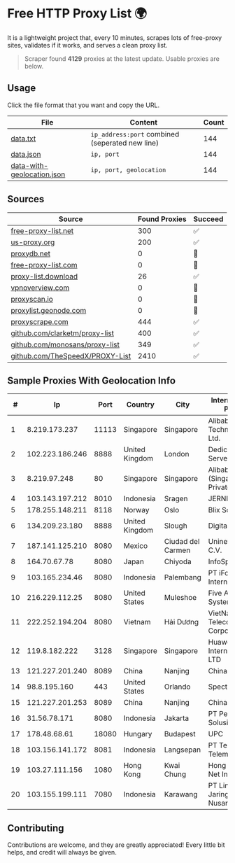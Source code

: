 
# Free HTTP Proxy List 🌍

It is a lightweight project that, every 10 minutes, scrapes lots of free-proxy sites, validates if it works, and serves a clean proxy list.


> Scraper found **4129** proxies at the latest update. Usable proxies are below.

## Usage

Click the file format that you want and copy the URL.


|File|Content|Count|
|----|-------|-----|
|[data.txt](https://raw.githubusercontent.com/themiralay/Proxy-List-World/master/data.txt)|`ip_address:port` combined (seperated new line)|144|
|[data.json](https://raw.githubusercontent.com/themiralay/Proxy-List-World/master/data.json)|`ip, port`|144|
|[data-with-geolocation.json](https://raw.githubusercontent.com/themiralay/Proxy-List-World/master/data-with-geolocation.json)|`ip, port, geolocation`|144|

## Sources

|Source|Found Proxies|Succeed|
|------|-------------|-------|
|[free-proxy-list.net](https://free-proxy-list.net)|300|✅|
|[us-proxy.org](https://www.us-proxy.org)|200|✅|
|[proxydb.net](http://proxydb.net)|0|🚫|
|[free-proxy-list.com](https://free-proxy-list.com/?page=&port=&type%5B%5D=http&type%5B%5D=https&up_time=0&search=Search)|0|🚫|
|[proxy-list.download](https://www.proxy-list.download/HTTP)|26|✅|
|[vpnoverview.com](https://vpnoverview.com/privacy/anonymous-browsing/free-proxy-servers)|0|🚫|
|[proxyscan.io](https://www.proxyscan.io)|0|🚫|
|[proxylist.geonode.com](https://proxylist.geonode.com/api/proxy-list?limit=300&page=1&sort_by=lastChecked&sort_type=desc&protocols=http,https)|0|🚫|
|[proxyscrape.com](https://api.proxyscrape.com/v2/?request=displayproxies&protocol=http&timeout=10000&country=all&ssl=all&anonymity=all)|444|✅|
|[github.com/clarketm/proxy-list](https://raw.githubusercontent.com/clarketm/proxy-list/master/proxy-list-raw.txt)|400|✅|
|[github.com/monosans/proxy-list](https://raw.githubusercontent.com/monosans/proxy-list/main/proxies/http.txt)|349|✅|
|[github.com/TheSpeedX/PROXY-List](https://raw.githubusercontent.com/TheSpeedX/PROXY-List/master/http.txt)|2410|✅|


## Sample Proxies With Geolocation Info

|#|Ip|Port|Country|City|Internet Service Provider|
|-|--|----|-------|----|-------------------------|
|1|8.219.173.237|11113|Singapore|Singapore|Alibaba (US) Technology Co., Ltd.|
|2|102.223.186.246|8888|United Kingdom|London|Dedicated Servers|
|3|8.219.97.248|80|Singapore|Singapore|Alibaba Cloud (Singapore) Private Limited|
|4|103.143.197.212|8010|Indonesia|Sragen|JERNIHNETWORK|
|5|178.255.148.211|8118|Norway|Oslo|Blix Solutions|
|6|134.209.23.180|8888|United Kingdom|Slough|DigitalOcean, LLC|
|7|187.141.125.210|8080|Mexico|Ciudad del Carmen|Uninet S.A. de C.V.|
|8|164.70.67.78|8080|Japan|Chiyoda|InfoSphere|
|9|103.165.234.46|8080|Indonesia|Palembang|PT iForte Global Internet|
|10|216.229.112.25|8080|United States|Muleshoe|Five Area Systems, LLC|
|11|222.252.194.204|8080|Vietnam|Hải Dương|VietNam Post and Telecom Corporation|
|12|119.8.182.222|3128|Singapore|Singapore|Huawei International Pte. LTD|
|13|121.227.201.240|8089|China|Nanjing|China Telecom|
|14|98.8.195.160|443|United States|Orlando|Spectrum|
|15|121.227.201.253|8089|China|Nanjing|China Telecom|
|16|31.56.78.171|8080|Indonesia|Jakarta|PT Perwira Media Solusi|
|17|178.48.68.61|18080|Hungary|Budapest|UPC|
|18|103.156.141.172|8081|Indonesia|Langsepan|PT Tekling Media Telematika|
|19|103.27.111.156|1080|Hong Kong|Kwai Chung|Hong Kong San Ai Net Int'l Limited|
|20|103.155.199.111|7080|Indonesia|Karawang|PT Lintas Jaringan Nusantara|



## Contributing

Contributions are welcome, and they are greatly appreciated! Every
little bit helps, and credit will always be given.

